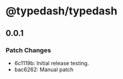 # @typedash/typedash

## 0.0.1

### Patch Changes

- 6c1119b: Initial release testing.
- bac6262: Manual patch
